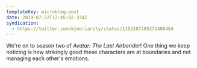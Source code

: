 ```yaml
---
templateKey: microblog-post
date: 2019-07-22T12:45:02.334Z
syndication:
  - https://twitter.com/mjmoriarity/status/1153287285271486464
---
```


We're on to season two of _Avatar: The Last Airbender_! One thing we keep noticing is how strikingly good these characters are at boundaries and not managing each other's emotions.
